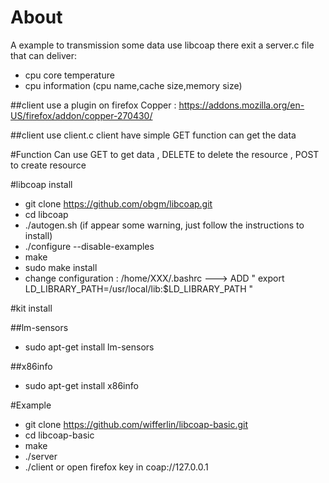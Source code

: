 # About
A example to transmission some data use libcoap
there exit a server.c file that can deliver:
 
* cpu core temperature
* cpu information (cpu name,cache size,memory size)

##client use a plugin on firefox 
Copper : https://addons.mozilla.org/en-US/firefox/addon/copper-270430/

##client use client.c 
client have simple GET function can get the data

#Function
 Can use GET to get data , DELETE to delete the resource , POST to create resource 
 
#libcoap install
 
* git clone https://github.com/obgm/libcoap.git
* cd libcoap
* ./autogen.sh (if appear some warning, just follow the instructions to install)
* ./configure --disable-examples
* make
* sudo make install
* change configuration : /home/XXX/.bashrc --->  ADD " export LD_LIBRARY_PATH=/usr/local/lib:$LD_LIBRARY_PATH " 

#kit install

##lm-sensors

* sudo apt-get install lm-sensors

##x86info

* sudo apt-get install x86info
    
#Example

* git clone https://github.com/wifferlin/libcoap-basic.git
* cd libcoap-basic
* make
* ./server
* ./client  or  open firefox key in coap://127.0.0.1
